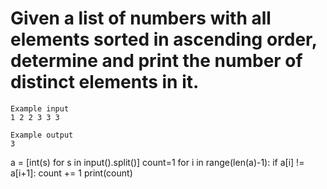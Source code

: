 # Given a list of numbers with all elements sorted in ascending order, determine and print the number of distinct elements in it.
~~~
Example input
1 2 2 3 3 3

Example output
3
~~~
a = [int(s) for s in input().split()]
count=1
for i in range(len(a)-1):
  if a[i] != a[i+1]:
    count += 1
print(count)

